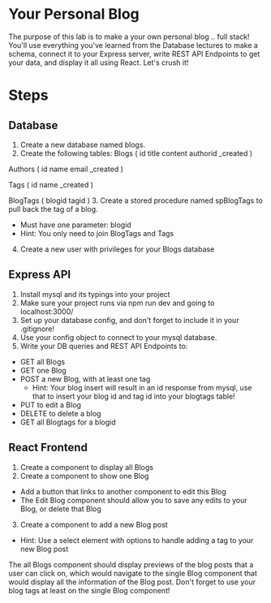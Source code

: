 # Your Personal Blog
The purpose of this lab is to make a your own personal blog .. full stack! You'll use everything you've learned from the Database lectures to make a schema, connect it to your Express server, write REST API Endpoints to get your data, and display it all using React. Let's crush it!

# Steps
## Database
1. Create a new database named blogs.
2. Create the following tables:
Blogs (
   id
   title
   content
   authorid
   _created
) 

Authors (
   id
   name
   email
   _created
)

Tags (
   id
   name
   _created
) 

BlogTags (
   blogid 
   tagid
)
3. Create a stored procedure named spBlogTags to pull back the tag of a blog.
* Must have one parameter: blogid
* Hint: You only need to join BlogTags and Tags
4. Create a new user with privileges for your Blogs database
## Express API
1. Install mysql and its typings into your project
2. Make sure your project runs via npm run dev and going to localhost:3000/
3. Set up your database config, and don't forget to include it in your .gitignore!
4. Use your config object to connect to your mysql database.
5. Write your DB queries and REST API Endpoints to:
* GET all Blogs
* GET one Blog
* POST a new Blog, with at least one tag
    * Hint: Your blog insert will result in an id response from mysql, use that to insert your blog id and tag id into your blogtags table!
* PUT to edit a Blog
* DELETE to delete a blog
* GET all Blogtags for a blogid
## React Frontend
1. Create a component to display all Blogs
2. Create a component to show one Blog
* Add a button that links to another component to edit this Blog
* The Edit Blog component should allow you to save any edits to your Blog, or delete that Blog
3. Create a component to add a new Blog post
* Hint: Use a select element with options to handle adding a tag to your new Blog post

The all Blogs component should display previews of the blog posts that a user can click on, which would navigate to the single Blog component that would display all the information of the Blog post. Don't forget to use your blog tags at least on the single Blog component!